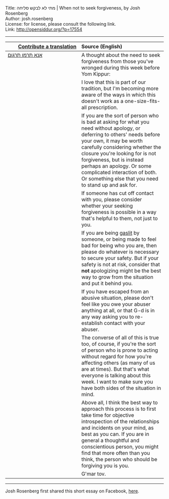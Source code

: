 <html>
<head></head>
<body>
Title: מתי לא לבקש סליחה | When not to seek forgiveness, by Josh Rosenberg<br />
Author: josh.rosenberg<br />
License: for license, please consult the following link.<br />
Link: <a href="http://opensiddur.org/?p=17554">http://opensiddur.org/?p=17554</a>
<p />
<hr />

<table style="margin-left: auto;margin-right: auto;" class="draggable">
<thead><tr><th id="x" style="text-align: right;"><a href="/contributing/upload/">Contribute a translation</a></th><th style="text-align: left;">Source (English)</th></tr></thead>
<tbody>
<tr>
<td style="vertical-align:top;" width="46%">
<div class="liturgy"><span lang="he">
<a href="https://opensiddur.org/upload/">אנא תרמו תרגום</a>
</span></div></td>
 
<td width="53%"><div class="english">
A thought about the need to seek forgiveness from those you've wronged during this week before Yom Kippur:
</div></td></tr>


<tr><td style="vertical-align:top;" width="46%">
<div class="liturgy"><span lang="he">

</span></div></td>
 
<td width="53%"><div class="english">
I love that this is part of our tradition, but I'm becoming more aware of the ways in which this doesn't work as a one-size-fits-all prescription.
</div></td></tr>


<tr><td style="vertical-align:top;" width="46%">
<div class="liturgy"><span lang="he">

</span></div></td>
 
<td width="53%"><div class="english">
If you are the sort of person who is bad at asking for what you need without apology, or deferring to others' needs before your own, it may be worth carefully considering whether the closure you're looking for is not forgiveness, but is instead perhaps an apology. Or some complicated interaction of both. Or something else that you need to stand up and ask for.
</div></td></tr>


<tr><td style="vertical-align:top;" width="46%">
<div class="liturgy"><span lang="he">

</span></div></td>
 
<td width="53%"><div class="english">
If someone has cut off contact with you, please consider whether your seeking forgiveness is possible in a way that's helpful to them, not just to you.
</div></td></tr>


<tr><td style="vertical-align:top;" width="46%">
<div class="liturgy"><span lang="he">

</span></div></td>
 
<td width="53%"><div class="english">
If you are being <a href="https://en.wikipedia.org/wiki/Gaslighting">gaslit</a> by someone, or being made to feel bad for being who you are, then please do whatever is necessary to secure your safety. But if your safety is not at risk, consider that <strong>not</strong> apologizing might be the best way to grow from the situation and put it behind you.
</div></td></tr>


<tr><td style="vertical-align:top;" width="46%">
<div class="liturgy"><span lang="he">

</span></div></td>
 
<td width="53%"><div class="english">
If you have escaped from an abusive situation, please don't feel like you owe your abuser anything at all, or that G-d is in any way asking you to re-establish contact with your abuser.
</div></td></tr>


<tr><td style="vertical-align:top;" width="46%">
<div class="liturgy"><span lang="he">

</span></div></td>
 
<td width="53%"><div class="english">
The converse of all of this is true too, of course, if you're the sort of person who is prone to acting without regard for how you're affecting others (as many of us are at times). But that's what everyone is talking about this week. I want to make sure you have both sides of the situation in mind.
</div></td></tr>


<tr><td style="vertical-align:top;" width="46%">
<div class="liturgy"><span lang="he">

</span></div></td>
 
<td width="53%"><div class="english">
Above all, I think the best way to approach this process is to first take time for objective introspection of the relationships and incidents on your mind, as best as you can. If you are in general a thoughtful and conscientious person, you might find that more often than you think, the person who should be forgiving you is you.
</div></td></tr>


<tr><td style="vertical-align:top;" width="46%">
<div class="liturgy"><span lang="he">

</span></div></td>
 
<td width="53%"><div class="english">
G'mar tov.
</div></td></tr>
</tbody></table>

<hr />

Josh Rosenberg first shared this short essay on Facebook, <a href="https://www.facebook.com/josh.desh/posts/10103423450774007">here</a>.
</body>
</html>